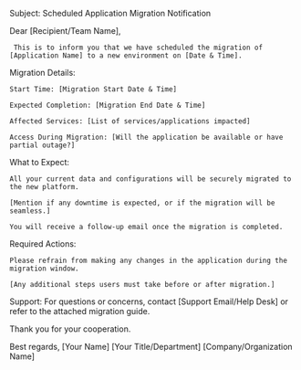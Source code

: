 Subject: Scheduled Application Migration Notification

Dear [Recipient/Team Name],

     This is to inform you that we have scheduled the migration of [Application Name] to a new environment on [Date & Time].

Migration Details:

    Start Time: [Migration Start Date & Time]
    
    Expected Completion: [Migration End Date & Time]
    
    Affected Services: [List of services/applications impacted]
    
    Access During Migration: [Will the application be available or have partial outage?]

What to Expect:

    All your current data and configurations will be securely migrated to the new platform.
    
    [Mention if any downtime is expected, or if the migration will be seamless.]
    
    You will receive a follow-up email once the migration is completed.

Required Actions:

    Please refrain from making any changes in the application during the migration window.

    [Any additional steps users must take before or after migration.]

Support:
    For questions or concerns, contact [Support Email/Help Desk] or refer to the attached migration guide.

Thank you for your cooperation.

Best regards,
[Your Name]
[Your Title/Department]
[Company/Organization Name]
